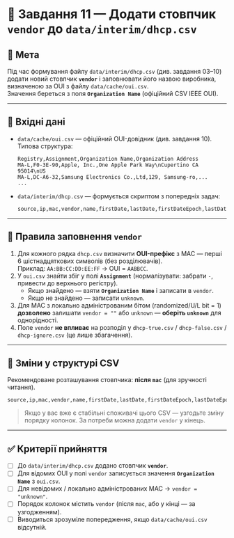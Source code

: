 # 🧩 Завдання 11 — Додати стовпчик `vendor` до `data/interim/dhcp.csv`

## 🎯 Мета
Під час формування файлу `data/interim/dhcp.csv` (див. завдання 03–10) додати новий стовпчик **`vendor`** і заповнювати його назвою виробника, визначеною за OUI з файлу `data/cache/oui.csv`.  
Значення береться з поля **`Organization Name`** (офіційний CSV IEEE OUI).

---

## 📁 Вхідні дані
- `data/cache/oui.csv` — офіційний OUI-довідник (див. завдання 10). Типова структура:
  ```csv
  Registry,Assignment,Organization Name,Organization Address
  MA-L,F0-3E-90,Apple, Inc.,One Apple Park Way\nCupertino CA 95014\nUS
  MA-L,DC-A6-32,Samsung Electronics Co.,Ltd,129, Samsung-ro,...
  ...
  ```

- `data/interim/dhcp.csv` — формується скриптом з попередніх задач:
  ```csv
  source,ip,mac,vendor,name,firstDate,lastDate,firstDateEpoch,lastDateEpoch,count,randomized,dateList
  ```

---

## 🧩 Правила заповнення `vendor`
1. Для кожного рядка `dhcp.csv` визначити **OUI-префікс** з MAC — перші 6 шістнадцяткових символів (без розділювачів).  
   Приклад: `AA:BB:CC:DD:EE:FF` → OUI = `AABBCC`.
2. У `oui.csv` знайти збіг у полі **`Assignment`** (нормалізувати: забрати `-`, привести до верхнього регістру).  
   - Якщо знайдено — взяти **`Organization Name`** і записати в `vendor`.
   - Якщо не знайдено — записати `unknown`.
3. Для MAC з локально адміністрованим бітом (randomized/U/L bit = 1) **дозволено** залишати `vendor = ""` або `unknown` — **оберіть `unknown`** для однорідності.
4. Поле `vendor` **не впливає** на розподіл у `dhcp-true.csv` / `dhcp-false.csv` / `dhcp-ignore.csv` (це лише збагачення).

---

## 🧰 Зміни у структурі CSV
Рекомендоване розташування стовпчика: **після `mac`** (для зручності читання).
```
source,ip,mac,vendor,name,firstDate,lastDate,firstDateEpoch,lastDateEpoch,count,randomized,dateList
```

> Якщо у вас вже є стабільні споживачі цього CSV — узгодьте зміну порядку колонок. За потреби можна додати `vendor` у кінець.

---

## ✅ Критерії прийняття
- [ ] До `data/interim/dhcp.csv` додано стовпчик **`vendor`**.
- [ ] Для відомих OUI у полі `vendor` записується значення **`Organization Name`** з `oui.csv`.
- [ ] Для невідомих / локально адміністрованих MAC → `vendor = "unknown"`.
- [ ] Порядок колонок містить `vendor` (після `mac`, або у кінці — за узгодженням).
- [ ] Виводиться зрозуміле попередження, якщо `data/cache/oui.csv` відсутній.
